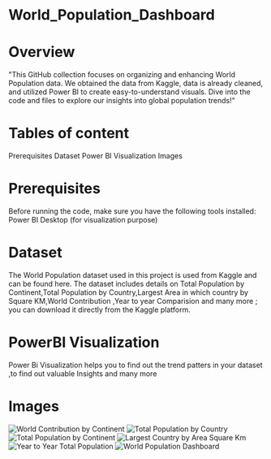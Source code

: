 # World_Population_Dashboard

# Overview
"This GitHub collection focuses on organizing and enhancing World Population data. We obtained the data from Kaggle, data is already cleaned, and utilized Power BI to create easy-to-understand visuals. Dive into the code and files to explore our insights into global population trends!"

# Tables of content
Prerequisites 
Dataset 
Power BI Visualization
Images

# Prerequisites
Before running the code, make sure you have the following tools installed:
Power BI Desktop (for visualization purpose)

# Dataset
The World Population dataset used in this project is used from Kaggle and can be found here. The dataset includes details on Total Population by Continent,Total Population by Country,Largest Area in which country by Square KM,World Contribution ,Year to year Comparision and many more ; you can download it directly from the Kaggle platform.

# PowerBI Visualization
Power Bi Visualization helps you to find out the trend patters in your dataset ,to find out valuable Insights and many more

# Images
![World Contribution by Continent](https://github.com/SakaataGintoki/World_Population_Dashboard/assets/107795560/2b5d6a45-e8c0-4e4a-a950-f50a04eb0796)
![Total Population by Country](https://github.com/SakaataGintoki/World_Population_Dashboard/assets/107795560/097b906a-4a92-4be2-969e-18444f785cf9)
![Total Population by Continent](https://github.com/SakaataGintoki/World_Population_Dashboard/assets/107795560/cb1aab53-bf62-4bf4-9404-21d2681fbbfe)
![Largest Country by Area Square Km](https://github.com/SakaataGintoki/World_Population_Dashboard/assets/107795560/2e8087eb-6c18-4c8f-8191-7bdec1b45e07)
![Year to Year Total Population](https://github.com/SakaataGintoki/World_Population_Dashboard/assets/107795560/d71af5ee-cc1e-4b48-a3dc-10ef8e3f591a)
![World Population Dashboard](https://github.com/SakaataGintoki/World_Population_Dashboard/assets/107795560/cfe6de24-023f-4761-b1b9-a9b0d97f5ff0)
